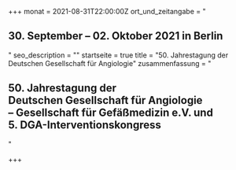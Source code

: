 +++
monat = 2021-08-31T22:00:00Z
ort_und_zeitangabe = "<h2>30. September – 02. Oktober 2021 in Berlin</h2>"
seo_description = ""
startseite = true
title = "50. Jahrestagung der Deutschen Gesellschaft für Angiologie"
zusammenfassung = "<h2>50. Jahrestagung der<br>Deutschen Gesellschaft für Angiologie<br>– Gesellschaft für Gefäßmedizin e.V. und<br>5. DGA-Interventionskongress</h2>"

+++
